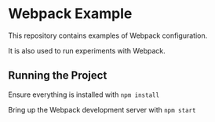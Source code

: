 # Webpack Example

This repository contains examples of Webpack configuration.

It is also used to run experiments with Webpack.

## Running the Project

Ensure everything is installed with `npm install`

Bring up the Webpack development server with `npm start`
